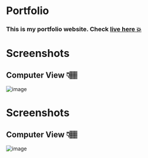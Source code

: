# Portfolio
### This is my portfolio website. <b>Check [live here 💥](https://rickmondal-2004.github.io/Portfolio/) </b>

# Screenshots 
## Computer View 👇🏽
<p align="center">

![image](images/bg.png)


# Screenshots 
## Computer View 👇🏽
<p align="center">

![image](https://github.com/Chandra-Sekhar-Bala/Portfolio/assets/57448981/2843392b-da9d-4fca-8f64-7cc632a639aa)

